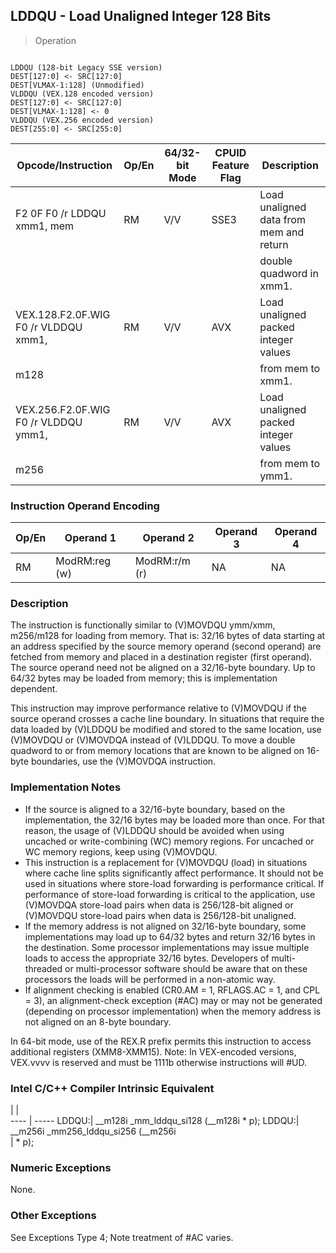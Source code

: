 ## LDDQU - Load Unaligned Integer 128 Bits

> Operation
``` slim

LDDQU (128-bit Legacy SSE version)
DEST[127:0] <- SRC[127:0]
DEST[VLMAX-1:128] (Unmodified)
VLDDQU (VEX.128 encoded version)
DEST[127:0] <- SRC[127:0]
DEST[VLMAX-1:128] <- 0
VLDDQU (VEX.256 encoded version)
DEST[255:0] <- SRC[255:0]

```

 Opcode/Instruction                  | Op/En| 64/32-bit Mode| CPUID Feature Flag| Description                            
 ---  | --- | --- | --- | ---
 F2 0F F0 /r LDDQU xmm1, mem         | RM   | V/V           | SSE3              | Load unaligned data from mem and return
                                     |      |               |                   | double quadword in xmm1.               
 VEX.128.F2.0F.WIG F0 /r VLDDQU xmm1,| RM   | V/V           | AVX               | Load unaligned packed integer values   
 m128                                |      |               |                   | from mem to xmm1.                      
 VEX.256.F2.0F.WIG F0 /r VLDDQU ymm1,| RM   | V/V           | AVX               | Load unaligned packed integer values   
 m256                                |      |               |                   | from mem to ymm1.                      

### Instruction Operand Encoding
 Op/En| Operand 1    | Operand 2    | Operand 3| Operand 4
 ---  | --- | --- | --- | ---
 RM   | ModRM:reg (w)| ModRM:r/m (r)| NA       | NA       

### Description
The instruction is functionally similar to (V)MOVDQU ymm/xmm, m256/m128 for
loading from memory. That is: 32/16 bytes of data starting at an address specified
by the source memory operand (second operand) are fetched from memory and placed
in a destination register (first operand). The source operand need not be aligned
on a 32/16-byte boundary. Up to 64/32 bytes may be loaded from memory; this
is implementation dependent.

This instruction may improve performance relative to (V)MOVDQU if the source
operand crosses a cache line boundary. In situations that require the data loaded
by (V)LDDQU be modified and stored to the same location, use (V)MOVDQU or (V)MOVDQA
instead of (V)LDDQU. To move a double quadword to or from memory locations that
are known to be aligned on 16-byte boundaries, use the (V)MOVDQA instruction.


### Implementation Notes
 - If the source is aligned to a 32/16-byte boundary, based on the implementation,
the 32/16 bytes may be loaded more than once. For that reason, the usage of
(V)LDDQU should be avoided when using uncached or write-combining (WC) memory
regions. For uncached or WC memory regions, keep using (V)MOVDQU.
 - This instruction is a replacement for (V)MOVDQU (load) in situations where cache
line splits significantly affect performance. It should not be used in situations
where store-load forwarding is performance critical. If performance of store-load
forwarding is critical to the application, use (V)MOVDQA store-load pairs when
data is 256/128-bit aligned or (V)MOVDQU store-load pairs when data is 256/128-bit
unaligned.
 - If the memory address is not aligned on 32/16-byte boundary, some implementations
may load up to 64/32 bytes and return 32/16 bytes in the destination. Some processor
implementations may issue multiple loads to access the appropriate 32/16 bytes.
Developers of multi-threaded or multi-processor software should be aware that
on these processors the loads will be performed in a non-atomic way.
 - If alignment checking is enabled (CR0.AM = 1, RFLAGS.AC = 1, and CPL = 3), an
alignment-check exception (#AC) may or may not be generated (depending on processor
implementation) when the memory address is not aligned on an 8-byte boundary.

In 64-bit mode, use of the REX.R prefix permits this instruction to access additional
registers (XMM8-XMM15). Note: In VEX-encoded versions, VEX.vvvv is reserved
and must be 1111b otherwise instructions will #UD.



### Intel C/C++ Compiler Intrinsic Equivalent
   | |  
---- | -----
 LDDQU:| __m128i _mm_lddqu_si128 (__m128i \* p);
 LDDQU:| __m256i _mm256_lddqu_si256 (__m256i   
       | \* p);                                 

### Numeric Exceptions
None.


### Other Exceptions
See Exceptions Type 4; Note treatment of #AC varies.
